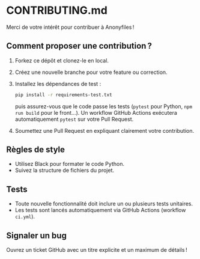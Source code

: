 # CONTRIBUTING.md

Merci de votre intérêt pour contribuer à Anonyfiles !

## Comment proposer une contribution ?
1. Forkez ce dépôt et clonez-le en local.
2. Créez une nouvelle branche pour votre feature ou correction.
3. Installez les dépendances de test :

   ```bash
   pip install -r requirements-test.txt
   ```

   puis assurez-vous que le code passe les tests (`pytest` pour Python, `npm run build` pour le front…).
   Un workflow GitHub Actions exécutera automatiquement `pytest` sur votre Pull Request.
4. Soumettez une Pull Request en expliquant clairement votre contribution.

## Règles de style
- Utilisez Black pour formater le code Python.
- Suivez la structure de fichiers du projet.

## Tests
- Toute nouvelle fonctionnalité doit inclure un ou plusieurs tests unitaires.
- Les tests sont lancés automatiquement via GitHub Actions (workflow `ci.yml`).

## Signaler un bug
Ouvrez un ticket GitHub avec un titre explicite et un maximum de détails !

